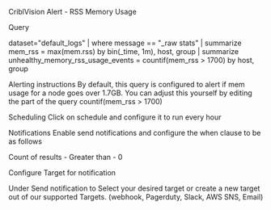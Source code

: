 CriblVision Alert - RSS Memory Usage

Query

dataset="default_logs" | where message == "_raw stats"
| summarize mem_rss = max(mem.rss) by bin(_time, 1m), host, group
| summarize 
    unhealthy_memory_rss_usage_events = countif(mem_rss > 1700)
    by host, group



Alerting instructions
By default, this query is configured to alert if mem usage for a node goes over 1.7GB. You can adjust this yourself by editing the part of the query countif(mem_rss > 1700)

Scheduling
Click on schedule and configure it to run every hour

Notifications
Enable send notifications and configure the when clause to be as follows

Count of results - Greater than - 0

Configure Target for notification

Under Send notification to
Select your desired target or create a new target out of our supported Targets. (webhook, Pagerduty, Slack, AWS SNS, Email)